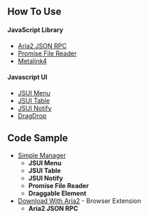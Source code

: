 ## How To Use

#### JavaScript Library
- [Aria2 JSON RPC](/readme/aria2.md)
- [Promise File Reader](/readme/filereader.md)
- [Metalink4](/readme/metalink4.md)

#### Javascript UI
- [JSUI Menu](/readme/menu.md)
- [JSUI Table](/readme/table.md)
- [JSUI Notify](/readme/notify.md)
- [DragDrop](/readme/dragdrop.md)

## Code Sample
- [Simple Manager](/sample)
    - **JSUI Menu**
    - **JSUI Table**
    - **JSUI Notify**
    - **Promise File Reader**
    - **Draggable Element**
- [Download With Aria2](//github.com/jc3213/download_with_aria2) - Browser Extension
    - **Aria2 JSON RPC**

